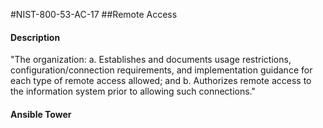 #NIST-800-53-AC-17
##Remote Access
#### Description
"The organization:
  a.  Establishes and documents usage restrictions, configuration/connection requirements, and implementation guidance for each type of remote access allowed; and
  b.  Authorizes remote access to the information system prior to allowing such connections."
#### Ansible Tower

